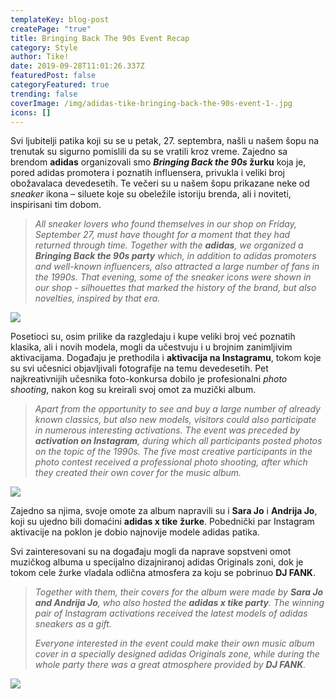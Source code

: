 ```yaml
---
templateKey: blog-post
createPage: "true"
title: Bringing Back The 90s Event Recap
category: Style
author: Tike!
date: 2019-09-28T11:01:26.337Z
featuredPost: false
categoryFeatured: true
trending: false
coverImage: /img/adidas-tike-bringing-back-the-90s-event-1-.jpg
icons: []
---
```

Svi ljubitelji patika koji su se u petak, 27. septembra, našli u našem šopu na trenutak su sigurno pomislili da su se vratili kroz vreme. Zajedno sa brendom **adidas** organizovali smo ***Bringing Back the 90s* žurku** koja je, pored adidas promotera i poznatih influensera, privukla i veliki broj obožavalaca devedesetih. Te večeri su u našem šopu prikazane neke od *sneaker* ikona – siluete koje su obeležile istoriju brenda, ali i noviteti, inspirisani tim dobom.

> *All sneaker lovers who found themselves in our shop on Friday, September 27, must have thought for a moment that they had returned through time. Together with the **adidas**, we organized a **Bringing Back the 90s party** which, in addition to adidas promoters and well-known influencers, also attracted a large number of fans in the 1990s. That evening, some of the sneaker icons were shown in our shop - silhouettes that marked the history of the brand, but also novelties, inspired by that era.*

![](/img/adidas-tike-bringing-back-the-90s-event-54-.jpg)

Posetioci su, osim prilike da razgledaju i kupe veliki broj već poznatih klasika, ali i novih modela, mogli da učestvuju i u brojnim zanimljivim aktivacijama. Događaju je prethodila i **aktivacija na Instagramu**, tokom koje su svi učesnici objavljivali fotografije na temu devedesetih. Pet najkreativnijih učesnika foto-konkursa dobilo je profesionalni *photo shooting*, nakon kog su kreirali svoj omot za muzički album.

> *Apart from the opportunity to see and buy a large number of already known classics, but also new models, visitors could also participate in numerous interesting activations. The event was preceded by **activation on Instagram**, during which all participants posted photos on the topic of the 1990s. The five most creative participants in the photo contest received a professional photo shooting, after which they created their own cover for the music album.*

![](/img/adidas-tike-bringing-back-the-90s-event-26-.jpg)

Zajedno sa njima, svoje omote za album napravili su i **Sara Jo** i **Andrija Jo**, koji su ujedno bili domaćini **adidas x tike** **žurke**. Pobednički par Instagram aktivacije na poklon je dobio najnovije modele adidas patika.

Svi zainteresovani su na događaju mogli da naprave sopstveni omot muzičkog albuma u specijalno dizajniranoj adidas Originals zoni, dok je tokom cele žurke vladala odlična atmosfera za koju se pobrinuo **DJ FANK**.

> *Together with them, their covers for the album were made by **Sara Jo and Andrija Jo**, who also hosted the **adidas x tike party**. The winning pair of Instagram activations received the latest models of adidas sneakers as a gift.* 
>
> *Everyone interested in the event could make their own music album cover in a specially designed adidas Originals zone, while during the whole party there was a great atmosphere provided by **DJ FANK**.*

![](/img/adidas-tike-bringing-back-the-90s-event-57-.jpg)